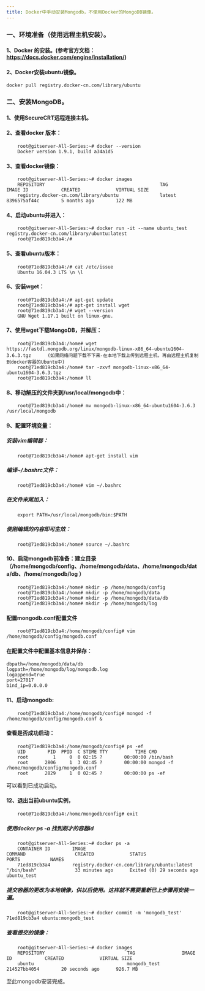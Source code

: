```yaml
---
title: Docker中手动安装Mongodb，不使用Docker的MongoDB镜像。
---
```


### 一、环境准备（使用远程主机安装）。
   #### 1、Docker 的安装。(参考官方文档：https://docs.docker.com/engine/installation/)
   #### 2、Docker安装ubuntu镜像。
    docker pull registry.docker-cn.com/library/ubuntu
### 二、安装MongoDB。
#### 1、使用SecureCRT远程连接主机。
#### 2、查看docker 版本：
        root@gitserver-All-Series:~# docker --version
        Docker version 1.9.1, build a34a1d5
#### 3、查看docker镜像：
        root@gitserver-All-Series:~# docker images
        REPOSITORY                              			TAG                 IMAGE ID            CREATED             VIRTUAL SIZE
        registry.docker-cn.com/library/ubuntu  	            latest              8396575af44c        5 months ago        122 MB
#### 4、启动ubuntu并进入：
     	root@gitserver-All-Series:~# docker run -it --name ubuntu_test registry.docker-cn.com/library/ubuntu:latest
        root@71ed819cb3a4:/# 
#### 5、查看ubuntu版本：
 	    root@71ed819cb3a4:/# cat /etc/issue
        Ubuntu 16.04.3 LTS \n \l
#### 6、安装wget：
        root@71ed819cb3a4:/# apt-get update
        root@71ed819cb3a4:/# apt-get install wget  
        root@71ed819cb3a4:/# wget --version
        GNU Wget 1.17.1 built on linux-gnu.
#### 7、使用wget下载MongoDB，并解压：
        root@71ed819cb3a4:/home# wget https://fastdl.mongodb.org/linux/mongodb-linux-x86_64-ubuntu1604-3.6.3.tgz      (如果网络问题下载不下来-在本地下载上传到远程主机，再由远程主机复制到docker容器的Ubuntu中)
        root@71ed819cb3a4:/home# tar -zxvf mongodb-linux-x86_64-ubuntu1604-3.6.3.tgz 
        root@71ed819cb3a4:/home# ll
#### 8、移动解压的文件夹到/usr/local/mongodb中：
        root@71ed819cb3a4:/home# mv mongodb-linux-x86_64-ubuntu1604-3.6.3 /usr/local/mongodb
#### 9、配置环境变量：
#####   安装vim编辑器：
  	    root@71ed819cb3a4:/home# apt-get install vim
#####   编译~/.bashrc文件：
        root@71ed819cb3a4:/home# vim ~/.bashrc    
#####   在文件末尾加入：
        export PATH=/usr/local/mongodb/bin:$PATH
#####   使刚编辑的内容即可生效：
        root@71ed819cb3a4:/home# source ~/.bashrc 
#### 10、启动mongodb前准备：建立目录（/home/mongodb/config、/home/mongodb/data、/home/mongodb/data/db、/home/mongodb/log ）
        root@71ed819cb3a4:/home# mkdir -p /home/mongodb/config
        root@71ed819cb3a4:/home# mkdir -p /home/mongodb/data  
        root@71ed819cb3a4:/home# mkdir -p /home/mongodb/data/db
        root@71ed819cb3a4:/home# mkdir -p /home/mongodb/log  
#### 配置mongodb.conf配置文件
        root@71ed819cb3a4:/home/mongodb/config# vim /home/mongodb/config/mongodb.conf
#### 在配置文件中配置基本信息并保存：
    dbpath=/home/mongodb/data/db
    logpath=/home/mongodb/log/mongodb.log
    logappend=true
    port=27017
    bind_ip=0.0.0.0
#### 11、启动mongodb:
        root@71ed819cb3a4:/home/mongodb/config# mongod -f /home/mongodb/config/mongodb.conf &
#### 查看是否成功启动：
        root@71ed819cb3a4:/home/mongodb/config# ps -ef
        UID        PID  PPID  C STIME TTY          TIME CMD
        root         1     0  0 02:15 ?        00:00:00 /bin/bash
        root      2806     1  3 02:45 ?        00:00:00 mongod -f /home/mongodb/config/mongodb.conf     
        root      2829     1  0 02:45 ?        00:00:00 ps -ef
可以看到已成功启动。
#### 12、退出当前ubuntu实例，
        root@71ed819cb3a4:/home/mongodb/config# exit
#####   使用docker ps -a 找到刚才的容器id
        root@gitserver-All-Series:~# docker ps -a
        CONTAINER ID        IMAGE                                          COMMAND                  CREATED             STATUS                       PORTS           NAMES
        71ed819cb3a4        registry.docker-cn.com/library/ubuntu:latest   "/bin/bash"              33 minutes ago      Exited (0) 29 seconds ago                 ubuntu_test
#####  提交容器的更改为本地镜像，供以后使用。这样就不需要重新已上步骤再安装一遍。
        root@gitserver-All-Series:~# docker commit -m 'mongodb_test'  71ed819cb3a4 ubuntu:mongodb_test
#####  查看提交的镜像：
        root@gitserver-All-Series:~# docker images
        REPOSITORY                              TAG                 IMAGE ID            CREATED             VIRTUAL SIZE
        ubuntu                                  mongodb_test        214527bb4054        20 seconds ago      926.7 MB

至此mongodb安装完成。
